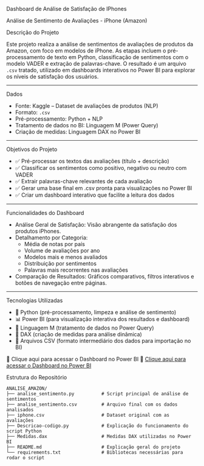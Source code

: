 
Dashboard de Análise de Satisfação de IPhones

Análise de Sentimento de Avaliações - iPhone (Amazon)

Descrição do Projeto

Este projeto realiza a análise de sentimentos de avaliações de produtos da Amazon, com foco em modelos de iPhone. As etapas incluem o pré-processamento de texto em Python, classificação de sentimentos com o modelo VADER e extração de palavras-chave. O resultado é um arquivo `.csv` tratado, utilizado em dashboards interativos no Power BI para explorar os níveis de satisfação dos usuários.

---

Dados

- Fonte: Kaggle – Dataset de avaliações de produtos (NLP)
- Formato: `.csv`
- Pré-processamento: Python + NLP
- Tratamento de dados no BI: Linguagem M (Power Query)
- Criação de medidas: Linguagem DAX no Power BI

---

Objetivos do Projeto

- ✅ Pré-processar os textos das avaliações (título + descrição)
- ✅ Classificar os sentimentos como positivo, negativo ou neutro com VADER
- ✅ Extrair palavras-chave relevantes de cada avaliação
- ✅ Gerar uma base final em .csv pronta para visualizações no Power BI
- ✅ Criar um dashboard interativo que facilite a leitura dos dados
---

Funcionalidades do Dashboard

- Análise Geral de Satisfação: Visão abrangente da satisfação dos produtos iPhones.
- Detalhamento por Categoria:
  - Média de notas por país
  - Volume de avaliações por ano
  - Modelos mais e menos avaliados
  - Distribuição por sentimentos
  - Palavras mais recorrentes nas avaliações
- Comparação de Resultados: Gráficos comparativos, filtros interativos e botões de navegação entre páginas.


---

Tecnologias Utilizadas

- 🐍 Python (pré-processamento, limpeza e análise de sentimento)
- 📊 Power BI (para visualização interativa dos resultados e dashboard)
- 📄 Linguagem M (tratamento de dados no Power Query)
- 📌 DAX (criação de medidas para análise dinâmica)
- 📁 Arquivos CSV (formato intermediário dos dados para importação no BI)

🔗 Clique aqui para acessar o Dashboard no Power BI
🔗 [Clique aqui para acessar o Dashboard no Power BI](https://app.powerbi.com/view?r=eyJrIjoiMjk0ODQ2ODEtOTZiNS00ZWRiLWIyNzYtMGRiNjM0OWNiZTExIiwidCI6ImFjNWI3ZmI4LWIxMzUtNGE1MC04ZDQ0LThiZWVkOTRkZDk4ZCJ9)


Estrutura do Repositório

```plaintext
ANALISE_AMAZON/
├── analise_sentimento.py          # Script principal de análise de sentimentos
├── analise_sentimento.csv         # Arquivo final com os dados analisados
├── iphone.csv                     # Dataset original com as avaliações
├── Descricao-codigo.py            # Explicação do funcionamento do script Python
├── Medidas.dax                    # Medidas DAX utilizadas no Power BI
├── README.md                      # Explicação geral do projeto
└── requirements.txt               # Bibliotecas necessárias para rodar o script
